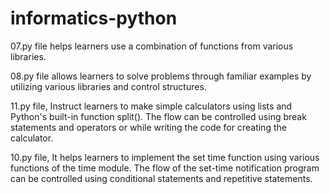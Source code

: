 # informatics-python

07.py file helps learners use a combination of functions from various libraries.

08.py file allows learners to solve problems through familiar examples by utilizing various libraries and control structures.

11.py file, Instruct learners to make simple calculators using lists and Python's built-in function split(). The flow can be controlled using break statements and operators or while writing the code for creating the calculator.

10.py file, It helps learners to implement the set time function using various functions of the time module. The flow of the set-time notification program can be controlled using conditional statements and repetitive statements.
